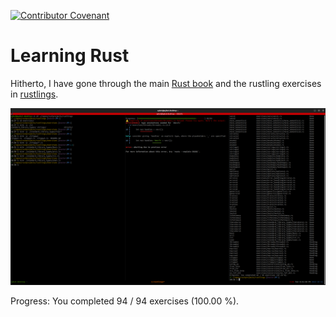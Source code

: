 [![Contributor Covenant](https://img.shields.io/badge/Contributor%20Covenant-2.1-4baaaa.svg)](code_of_conduct.md) 

# Learning Rust

Hitherto, I have gone through the main [Rust book](https://doc.rust-lang.org/stable/book/title-page.html) and the rustling exercises in [rustlings](https://github.com/rust-lang/rustlings).

![Completed](./rustlings.png "Neovim/tmux set up.")

Progress: You completed 94 / 94 exercises (100.00 %).
